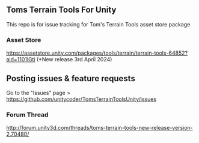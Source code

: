 ## Toms Terrain Tools For Unity
This repo is for issue tracking for Tom's Terrain Tools asset store package

### Asset Store
https://assetstore.unity.com/packages/tools/terrain/terrain-tools-64852?aid=1101lGti (*New release 3rd April 2024)

## Posting issues & feature requests
Go to the "Issues" page > https://github.com/unitycoder/TomsTerrainToolsUnity/issues

### Forum Thread
http://forum.unity3d.com/threads/toms-terrain-tools-new-release-version-2.70480/
